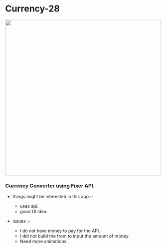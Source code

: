 # Currency-28

<img src="https://user-images.githubusercontent.com/57795657/77755161-ba5a0880-703d-11ea-81cb-1c27f19ceea6.png" width="500" height = "500">

<br/>

### Currency Converter using Fixer API.

- things might be interested in this app :-
  - uses api.
  - good UI idea.
  
- issues :- 
  - I do not have money to pay for the API.
  - I did not build the from to input the amount of money.
  - Need more animations.
